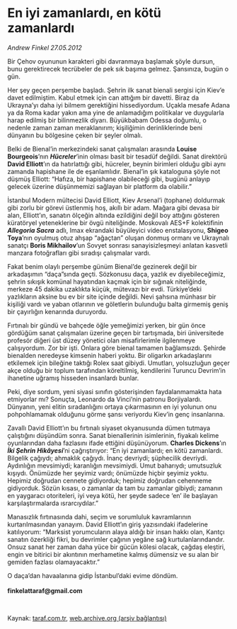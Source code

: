 # En iyi zamanlardı, en kötü zamanlardı

*Andrew Finkel 27.05.2012*

<div class="yazi"><p>Bir Çehov oyununun karakteri gibi davranmaya başlamak şöyle dursun, bunu gerektirecek tecrübeler de pek sık başıma gelmez. Şansınıza, bugün o gün. </p>
<p>Her şey geçen perşembe başladı. Şehrin ilk sanat bienali sergisi için Kiev’e davet edilmiştim. Kabul etmek için can attığım bir davetti. Biraz da Ukrayna’yı daha iyi bilmem gerektiğini hissediyordum. Uçakla mesafe Adana ya da Roma kadar yakın ama yine de anlamadığım politikalar ve duygularla harap edilmiş bir bilinmezlik diyarı. Büyükbabam Odessa doğumlu, o nedenle zaman zaman meraklanırım; kişiliğimin derinliklerinde beni dünyanın bu bölgesine çeken bir şeyler olmalı. </p>
<p>Belki de Bienal’in merkezindeki sanat çalışmaları arasında <b>Louise Bourgeois</b>’nın <b><i>Hücreler</i></b>’inin olması basit bir tesadüf değildi. Sanat direktörü <b>David Elliott</b>’ın da hatırlattığı gibi, hücreler, beynin birimleri olduğu gibi aynı zamanda hapishane ile de eşanlamlıdır. Bienal’in şık kataloguna şöyle not düşmüş Elliott: “Hafıza, bir hapishane olabileceği gibi, bugünü anlayıp gelecek üzerine düşünmemizi sağlayan bir platform da olabilir.”</p>
<p>İstanbul Modern mültecisi David Elliott, Kiev Arsenal’i (tophane) doldurmak gibi zorlu bir görevi üstlenmiş hoş, akıllı bir adam. Mağara gibi devasa bir alan, Elliott’ın, sanatın ölçeğin altında ezildiğini değil boy attığını gösteren küratöryel yeteneklerine bir övgü niteliğinde. Moskovalı AES+F kolektifinin <b><i>Allegoria Sacra</i></b> adlı, Imax ekrandaki büyüleyici video enstalasyonu, <b>Shigeo Toya</b>’nın oyulmuş otuz ahşap “ağaçtan” oluşan donmuş ormanı ve Ukraynalı sanatçı <b>Boris Mikhailov</b>’un Sovyet sonrası sanayisizleşmeyi anlatan kasvetli manzara fotoğrafları gibi sıradışı çalışmalar vardı.</p>
<p>Fakat benim olaylı perşembe günüm Bienal’de gezinerek değil bir arkadaşımın “daça”sında geçti. Sözkonusu daça, yazlık ev diyebileceğimiz, şehrin sıkışık komünal hayatından kaçmak için bir sığınak niteliğinde, merkeze 45 dakika uzaklıkta küçük, mütevazı bir evdi. Türkiye’deki yazlıkların aksine bu ev bir site içinde değildi. Nevi şahsına münhasır bir kişiliği vardı ve yaban otlarının ve göletlerin bulunduğu balta girmemiş geniş bir çayırlığın kenarında duruyordu. </p>
<p>Fırtınalı bir gündü ve bahçede öğle yemeğimizi yerken, bir gün önce gördüğüm sanat çalışmaları üzerine geçen bir tartışmada, biri üniversitede profesör diğeri üst düzey yönetici olan misafirlerimle ilgilenmeye çalışıyordum. Zor bir işti. Onlara göre bienal tamamen bağlamsızdı. Şehirde bienalden neredeyse kimsenin haberi yoktu. Bir oligarkın arkadaşlarını etkilemek için bileğine taktığı Rolex saat gibiydi. Umutları, yolsuzluğun geçer akçe olduğu bir toplum tarafından köreltilmiş, kendilerini Turuncu Devrim’in ihanetine uğramış hisseden insanlardı bunlar. </p>
<p>Peki, diye sordum, yeni siyasi sınıfın gösterişinden faydalanmamakta hata etmiyorlar mı? Sonuçta, Leonardo da Vinci’nin patronu Borjiyalardı. Dünyanın, yeni elitin sıradanlığını ortaya çıkarmasının en iyi yolunun onu pohpohlamamak olduğunu görme şansı veriyordu Kiev’in genç insanlarına.</p>
<p>Zavallı David Elliott’ın bu fırtınalı siyaset okyanusunda dümen tutmaya çalıştığını düşündüm sonra. Sanat bienallerinin isimlerinin, fiyakalı kelime oyunlarından daha fazlasını ifade ettiğini düşünüyorum. <b>Charles Dickens</b>’ın <b><i>İki Şehrin Hikâyesi</i></b>’ni çağrıştırıyor: “En iyi zamanlardı; en kötü zamanlardı. Bilgelik çağıydı; ahmaklık çağıydı. İnanç devriydi; şüphecilik devriydi. Aydınlığın mevsimiydi; karanlığın mevsimiydi. Umut baharıydı; umutsuzluk kışıydı. Önümüzde her şeyimiz vardı; önümüzde hiçbir şeyimiz yoktu. Hepimiz doğrudan cennete gidiyorduk; hepimiz doğrudan cehenneme gidiyorduk. Sözün kısası, o zamanlar da tam bu zamanlar gibiydi; zamanın en yaygaracı otoriteleri, iyi veya kötü, her şeyde sadece ‘en’ ile başlayan karşılaştırmalarda ısrarcıydılar.”</p>
<p>Manasızlık fırtınasında dahi, seçim ve sorumluluk kavramlarının kurtarılmasından yanayım. David Elliott’ın giriş yazısındaki ifadelerine katılıyorum: “Marksist yorumcuların alaya aldığı bir insan hakkı olan, Kantçı sanatın özerkliği fikri, bu devrimler çağının yegâne sağ kurtulanlarındandır. Onsuz sanat her zaman daha yüce bir gücün kölesi olacak, çağdaş eleştiri, engin ve bitirici bir akıntının merhametine kalmış dümensiz ve su alan bir gemiden fazlası olamayacaktır.” </p>
<p>O daça’dan havaalanına gidip İstanbul’daki evime döndüm.<br/><br/><b>finkelattaraf@gmail.com</b></p>
<p><b> </b></p>
</div>

Kaynak: [taraf.com.tr](http://www.taraf.com.tr/andrew-finkel/makale-en-iyi-zamanlardi-en-kotu-zamanlardi.htm), [web.archive.org (arşiv bağlantısı)](http://web.archive.org/web/20131107112703/http://www.taraf.com.tr/andrew-finkel/makale-en-iyi-zamanlardi-en-kotu-zamanlardi.htm)
